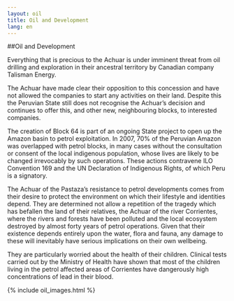 ```yaml
---
layout: oil
title: Oil and Development
lang: en
---
```


##Oil and Development

Everything that is precious to the Achuar is under imminent threat from oil drilling and exploration in their ancestral territory by Canadian company Talisman Energy.

The Achuar have made clear their opposition to this concession and have not allowed the companies to start any activities on their land. Despite this the Peruvian State still does not recognise the Achuar’s decision and continues to offer this, and other new, neighbouring blocks, to interested companies.

The creation of Block 64 is part of an ongoing State project to open up the Amazon basin to petrol exploitation. In 2007, 70% of the Peruvian Amazon was overlapped with petrol blocks, in many cases without the consultation or consent of the local indigenous population, whose lives are likely to be changed irrevocably by such operations. These actions contravene ILO Convention 169 and the UN Declaration of Indigenous Rights, of which Peru is a signatory. 

The Achuar of the Pastaza’s resistance to petrol developments comes from their desire to protect the environment on which their lifestyle and identities depend. They are determined not allow a repetition of the tragedy which has befallen the land of their relatives, the Achuar of the river Corrientes, where the rivers and forests have been polluted and the local ecosystem destroyed by almost forty years of petrol operations. Given that their existence depends entirely upon the water, flora and fauna, any damage to these will inevitably have serious implications on their own wellbeing.

They are particularly worried about the health of their children. Clinical tests carried out by the Ministry of Health have shown that most of the children living in the petrol affected areas of Corrientes have dangerously high concentrations of lead in their blood.

{% include oil_images.html %}